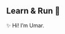 ## Learn & Run 🌱
✨ Hi! I’m Umar.
<!--<a href="https://roadmap.sh"><img src="https://roadmap.sh/card/tall/6794809b32284498bcd08c88?variant=dark" alt="roadmap.sh"/></a>-->

<!--
**umarless/umarless** is a ✨ _special_ ✨ repository because its `README.md` (this file) appears on your GitHub profile.

Here are some ideas to get you started:

- 🔭 I’m currently working on ...
- 🌱 I’m currently learning ...
- 👯 I’m looking to collaborate on ...
- 🤔 I’m looking for help with ...
- 💬 Ask me about ...
- 📫 How to reach me: ...
- 😄 Pronouns: ...
- ⚡ Fun fact: ...
-->
